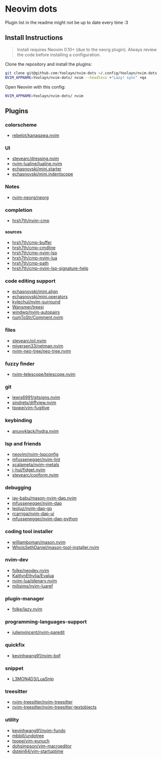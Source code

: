 # Neovim dots

Plugin list in the readme might not be up to date every time :3
## Install Instructions

 > Install requires Neovim 0.10+ (due to the neorg plugin). Always review the code before installing a configuration.

Clone the repository and install the plugins:

```sh
git clone git@github.com:Yoolayn/nvim-dots ~/.config/Yoolayn/nvim-dots
NVIM_APPNAME=Yoolayn/nvim-dots/ nvim --headless +"Lazy! sync" +qa
```

Open Neovim with this config:

```sh
NVIM_APPNAME=Yoolayn/nvim-dots/ nvim
```

## Plugins

### colorscheme
+ [rebelot/kanagawa.nvim](https://github.com/rebelot/kanagawa.nvim)

### UI
+ [stevearc/dressing.nvim](https://github.com/stevearc/dressing.nvim)
+ [nvim-lualine/lualine.nvim](https://github.com/nvim-lualine/lualine.nvim)
+ [echasnovski/mini.starter](https://github.com/echasnovski/mini.starter)
+ [echasnovski/mini.indentscope](https://github.com/echasnovski/mini.indentscope)

### Notes
+ [nvim-neorg/neorg](https://github.com/nvim-neorg/neorg)

### completion
+ [hrsh7th/nvim-cmp](https://github.com/hrsh7th/nvim-cmp)

#### sources
+ [hrsh7th/cmp-buffer](https://github.com/hrsh7th/cmp-buffer)
+ [hrsh7th/cmp-cmdline](https://github.com/hrsh7th/cmp-cmdline)
+ [hrsh7th/cmp-nvim-lsp](https://github.com/hrsh7th/cmp-nvim-lsp)
+ [hrsh7th/cmp-nvim-lua](https://github.com/hrsh7th/cmp-nvim-lua)
+ [hrsh7th/cmp-path](https://github.com/hrsh7th/cmp-path)
+ [hrsh7th/cmp-nvim-lsp-signature-help](https://github.com/hrsh7th/cmp-nvim-lsp-signature-help)

### code editing support
+ [echasnovski/mini.align](https://github.com/echasnovski/mini.align)
+ [echasnovski/mini.operators](https://github.com/echasnovski/mini.operators)
+ [kylechui/nvim-surround](https://github.com/kylechui/nvim-surround)
+ [Wansmer/treesj](https://github.com/Wansmer/treesj)
+ [windwp/nvim-autopairs](https://github.com/windwp/nvim-autopairs)
+ [numToStr/Comment.nvim](https://github.com/numToStr/Comment.nvim)

### files
+ [stevearc/oil.nvim](https://github.com/stevearc/oil.nvim)
+ [miversen33/netman.nvim](https://github.com/miversen33/netman.nvim)
+ [nvim-neo-tree/neo-tree.nvim](https://github.com/nvim-neo-tree/neo-tree.nvim)

### fuzzy finder
+ [nvim-telescope/telescope.nvim](https://github.com/nvim-telescope/telescope.nvim)

### git
+ [lewis6991/gitsigns.nvim](https://github.com/lewis6991/gitsigns.nvim)
+ [sindrets/diffview.nvim](https://github.com/sindrets/diffview.nvim)
+ [tpope/vim-fugitive](https://github.com/tpope/vim-fugitive)

### keybinding
+ [anuvyklack/hydra.nvim](https://github.com/anuvyklack/hydra.nvim)

### lsp and friends
+ [neovim/nvim-lspconfig](https://github.com/neovim/nvim-lspconfig)
+ [mfussenegger/nvim-lint](https://github.com/mfussenegger/nvim-lint)
+ [scalameta/nvim-metals](https://github.com/scalameta/nvim-metals)
+ [j-hui/fidget.nvim](https://github.com/j-hui/fidget.nvim)
+ [stevearc/conform.nvim](https://github.com/stevearc/conform.nvim)

### debugging
+ [jay-babu/mason-nvim-dap.nvim](https://github.com/jay-babu/mason-nvim-dap.nvim)
+ [mfussenegger/nvim-dap](https://github.com/mfussenegger/nvim-dap)
+ [leoluz/nvim-dap-go](https://github.com/leoluz/nvim-dap-go)
+ [rcarriga/nvim-dap-ui](https://github.com/rcarriga/nvim-dap-ui)
+ [mfussenegger/nvim-dap-python](https://github.com/mfussenegger/nvim-dap-python)

### coding tool installer
+ [williamboman/mason.nvim](https://github.com/williamboman/mason.nvim)
+ [WhoIsSethDaniel/mason-tool-installer.nvim](https://github.com/WhoIsSethDaniel/mason-tool-installer.nvim)

### nvim-dev
+ [folke/neodev.nvim](https://github.com/folke/neodev.nvim)
+ [KaitlynEthylia/Evalua](https://github.com/KaitlynEthylia/Evalua)
+ [nvim-lua/plenary.nvim](https://github.com/nvim-lua/plenary.nvim)
+ [milisims/nvim-luaref](https://github.com/milisims/nvim-luaref)

### plugin-manager
+ [folke/lazy.nvim](https://github.com/folke/lazy.nvim)

### programming-languages-support
+ [julienvincent/nvim-paredit](https://github.com/julienvincent/nvim-paredit)

### quickfix
+ [kevinhwang91/nvim-bqf](https://github.com/kevinhwang91/nvim-bqf)

### snippet
+ [L3MON4D3/LuaSnip](https://github.com/L3MON4D3/LuaSnip)

### treesitter
+ [nvim-treesitter/nvim-treesitter](https://github.com/nvim-treesitter/nvim-treesitter)
+ [nvim-treesitter/nvim-treesitter-textobjects](https://github.com/nvim-treesitter/nvim-treesitter-textobjects)

### utility
+ [kevinhwang91/nvim-fundo](https://github.com/kevinhwang91/nvim-fundo)
+ [mbbill/undotree](https://github.com/mbbill/undotree)
+ [tpope/vim-eunuch](https://github.com/tpope/vim-eunuch)
+ [dohsimpson/vim-macroeditor](https://github.com/dohsimpson/vim-macroeditor)
+ [dstein64/vim-startuptime](https://github.com/dstein64/vim-startuptime)
